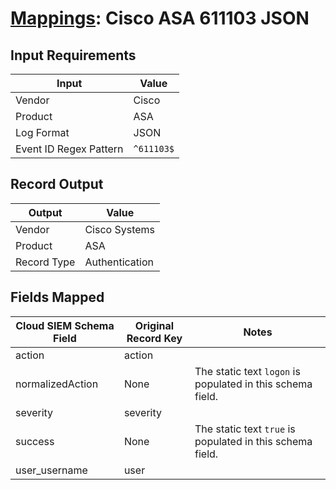 # [Mappings](README.md): Cisco ASA 611103 JSON

## Input Requirements

|Input|Value|
|-----|-----|
|Vendor|Cisco|
|Product|ASA|
|Log Format|JSON|
|Event ID Regex Pattern|`^611103$`|

## Record Output

|Output|Value|
|------|-----|
|Vendor|Cisco Systems|
|Product|ASA|
|Record Type|Authentication|

## Fields Mapped

|Cloud SIEM Schema Field|Original Record Key|Notes|
|-----------------------|-------------------|-----|
|action|action||
|normalizedAction|None|The static text `logon` is populated in this schema field.|
|severity|severity||
|success|None|The static text `true` is populated in this schema field.|
|user_username|user||

